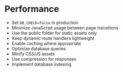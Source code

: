 # Performance

* Set `DB_CHECK=false` in production
* Minimize JavaScript usage between page transitions
* Use the public folder for static assets only
* Keep dynamic route handlers lightweight
* Enable caching where appropriate
* Optimize database queries
* Minify CSS/JS assets
* Use compression for responses
* Implement database indexing
